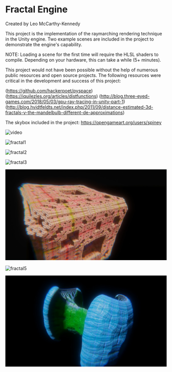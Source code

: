 # Fractal Engine

Created by Leo McCarthy-Kennedy

This project is the implementation of the raymarching rendering technique in the Unity engine. Two example scenes are included in the project to demonstrate the engine's capability.

NOTE: Loading a scene for the first time will require the HLSL shaders to compile. Depending on your hardware, this can take a while (5+ minutes).

This project would not have been possible without the help of numerous public resources and open source projects. The following resources were critical in the development and success of this project:

(https://github.com/hackerpoet/pyspace)
(https://iquilezles.org/articles/distfunctions)
(http://blog.three-eyed-games.com/2018/05/03/gpu-ray-tracing-in-unity-part-1)
(http://blog.hvidtfeldts.net/index.php/2011/09/distance-estimated-3d-fractals-v-the-mandelbulb-different-de-approximations)

The skybox included in the project: https://opengameart.org/users/spiney

![video](https://youtu.be/QRH5fbCm588)

![fractal1](https://github.com/LeoMcCarthyKennedy/Fractal-Engine/blob/main/Gallery/img1.png)

![fractal2](https://github.com/LeoMcCarthyKennedy/Fractal-Engine/blob/main/Gallery/img2.png)

![fractal3](https://github.com/LeoMcCarthyKennedy/Fractal-Engine/blob/main/Gallery/img3.png)

![fractal4](https://github.com/LeoMcCarthyKennedy/Fractal-Engine/blob/main/Gallery/img4.png)

![fractal5](https://github.com/LeoMcCarthyKennedy/Fractal-Engine/blob/main/Gallery/img5.png)

![fractal6](https://github.com/LeoMcCarthyKennedy/Fractal-Engine/blob/main/Gallery/img6.png)
